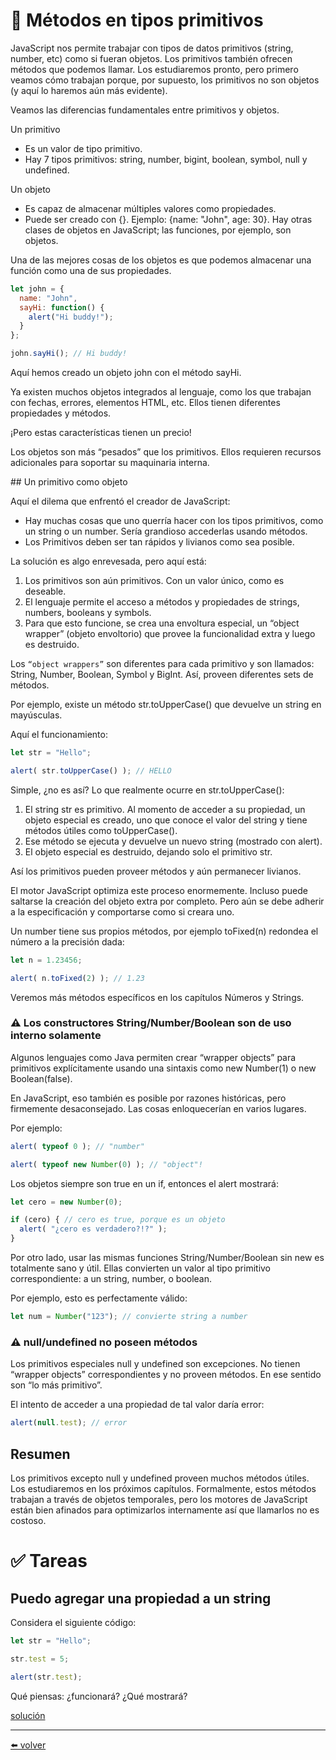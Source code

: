 # 📖 Métodos en tipos primitivos

JavaScript nos permite trabajar con tipos de datos primitivos (string, number, etc) como si fueran objetos. Los primitivos también ofrecen métodos que podemos llamar. Los estudiaremos pronto, pero primero veamos cómo trabajan porque, por supuesto, los primitivos no son objetos (y aquí lo haremos aún más evidente).

Veamos las diferencias fundamentales entre primitivos y objetos.

Un primitivo

* Es un valor de tipo primitivo.
* Hay 7 tipos primitivos: string, number, bigint, boolean, symbol, null y undefined.

Un objeto

* Es capaz de almacenar múltiples valores como propiedades.
* Puede ser creado con {}. Ejemplo: {name: "John", age: 30}. Hay otras clases de objetos en JavaScript; las funciones, por ejemplo, son objetos.

Una de las mejores cosas de los objetos es que podemos almacenar una función como una de sus propiedades.

````js
let john = {
  name: "John",
  sayHi: function() {
    alert("Hi buddy!");
  }
};

john.sayHi(); // Hi buddy!
````

Aquí hemos creado un objeto john con el método sayHi.

Ya existen muchos objetos integrados al lenguaje, como los que trabajan con fechas, errores, elementos HTML, etc. Ellos tienen diferentes propiedades y métodos.

¡Pero estas características tienen un precio!

Los objetos son más “pesados” que los primitivos. Ellos requieren recursos adicionales para soportar su maquinaria interna.

## Un primitivo como objeto

Aquí el dilema que enfrentó el creador de JavaScript:

* Hay muchas cosas que uno querría hacer con los tipos primitivos, como un string o un number. Sería grandioso accederlas usando métodos.
* Los Primitivos deben ser tan rápidos y livianos como sea posible.

La solución es algo enrevesada, pero aquí está:

1. Los primitivos son aún primitivos. Con un valor único, como es deseable.
2. El lenguaje permite el acceso a métodos y propiedades de strings, numbers, booleans y symbols.
3. Para que esto funcione, se crea una envoltura especial, un “object wrapper” (objeto envoltorio) que provee la funcionalidad extra y luego es destruido.

Los `“object wrappers”` son diferentes para cada primitivo y son llamados: String, Number, Boolean, Symbol y BigInt. Así, proveen diferentes sets de métodos.

Por ejemplo, existe un método str.toUpperCase() que devuelve un string en mayúsculas.

Aquí el funcionamiento:

````js
let str = "Hello";

alert( str.toUpperCase() ); // HELLO
````

Simple, ¿no es así? Lo que realmente ocurre en str.toUpperCase():

1. El string str es primitivo. Al momento de acceder a su propiedad, un objeto especial es creado, uno que conoce el valor del string y tiene métodos útiles como toUpperCase().
2. Ese método se ejecuta y devuelve un nuevo string (mostrado con alert).
3. El objeto especial es destruido, dejando solo el primitivo str.

Así los primitivos pueden proveer métodos y aún permanecer livianos.

El motor JavaScript optimiza este proceso enormemente. Incluso puede saltarse la creación del objeto extra por completo. Pero aún se debe adherir a la especificación y comportarse como si creara uno.

Un number tiene sus propios métodos, por ejemplo toFixed(n) redondea el número a la precisión dada:

````js
let n = 1.23456;

alert( n.toFixed(2) ); // 1.23
````

Veremos más métodos específicos en los capítulos Números y Strings.

### ⚠️ Los constructores String/Number/Boolean son de uso interno solamente
Algunos lenguajes como Java permiten crear “wrapper objects” para primitivos explícitamente usando una sintaxis como new Number(1) o new Boolean(false).

En JavaScript, eso también es posible por razones históricas, pero firmemente desaconsejado. Las cosas enloquecerían en varios lugares.

Por ejemplo:

````js
alert( typeof 0 ); // "number"

alert( typeof new Number(0) ); // "object"!
````

Los objetos siempre son true en un if, entonces el alert mostrará:

````js
let cero = new Number(0);

if (cero) { // cero es true, porque es un objeto
  alert( "¿cero es verdadero?!?" );
}
````

Por otro lado, usar las mismas funciones String/Number/Boolean sin new es totalmente sano y útil. Ellas convierten un valor al tipo primitivo correspondiente: a un string, number, o boolean.

Por ejemplo, esto es perfectamente válido:

````js
let num = Number("123"); // convierte string a number
````

### ⚠️ null/undefined no poseen métodos
Los primitivos especiales null y undefined son excepciones. No tienen “wrapper objects” correspondientes y no proveen métodos. En ese sentido son “lo más primitivo”.

El intento de acceder a una propiedad de tal valor daría error:

````js
alert(null.test); // error
````

## Resumen

Los primitivos excepto null y undefined proveen muchos métodos útiles. Los estudiaremos en los próximos capítulos.
Formalmente, estos métodos trabajan a través de objetos temporales, pero los motores de JavaScript están bien afinados para optimizarlos internamente así que llamarlos no es costoso.

# ✅ Tareas

## Puedo agregar una propiedad a un string

Considera el siguiente código:

````js
let str = "Hello";

str.test = 5;

alert(str.test);
````

Qué piensas: ¿funcionará? ¿Qué mostrará?

[solución]()

---
[⬅️ volver](https://github.com/VictorHugoAguilar/javascript-interview-questions-explained/blob/main/theory/data-types/readme.md)

